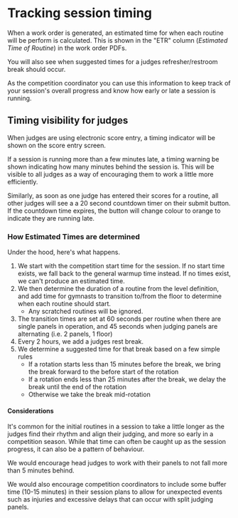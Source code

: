 # Tracking session timing

When a work order is generated, an estimated time for when each routine will be perform is calculated. This is shown in the "ETR" column (*Estimated Time of Routine*) in the work order PDFs.

You will also see when suggested times for a judges refresher/restroom break should occur.

As the competition coordinator you can use this information to keep track of your session's overall progress and know how early or late a session is running.

## Timing visibility for judges

When judges are using electronic score entry, a timing indicator will be shown on the score entry screen.

If a session is running more than a few minutes late, a timing warning be shown indicating how many minutes behind the session is. This will be visible to all judges as a way of encouraging them to work a little more efficiently.

Similarly, as soon as one judge has entered their scores for a routine, all other judges will see a a 20 second countdown timer on their submit button. If the countdown time expires, the button will change colour to orange to indicate they are running late.

### How Estimated Times are determined

Under the hood, here's what happens.

1. We start with the competition start time for the session. If no start time exists, we fall back to the general warmup time instead. If no times exist, we can't produce an estimated time.
2. We then determine the duration of a routine from the level definition, and add time for gymnasts to transition to/from the floor to determine when each routine should start.
    * Any scratched routines will be ignored.
3. The transition times are set at 60 seconds per routine when there are single panels in operation, and 45 seconds when judging panels are alternating (i.e. 2 panels, 1 floor)
4. Every 2 hours, we add a judges rest break.
5. We determine a suggested time for that break based on a few simple rules
    * If a rotation starts less than 15 minutes before the break, we bring the break forward to the before start of the rotation
    * If a rotation ends less than 25 minutes after the break, we delay the break until the end of the rotation
    * Otherwise we take the break mid-rotation

#### Considerations

It's common for the initial routines in a session to take a little longer as the judges find their rhythm and align their judging, and more so early in a competition season. While that time can often be caught up as the session progress, it can also be a pattern of behaviour.

We would encourage head judges to work with their panels to not fall more than 5 minutes behind.

We would also encourage competition coordinators to include some buffer time (10-15 minutes) in their session plans to allow for unexpected events such as injuries and excessive delays that can occur with split judging panels.